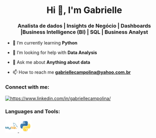 <h1 align="center">Hi 👋, I'm Gabrielle</h1>
<h3 align="center">Analista de dados | Insights de Negócio | Dashboards |Business Intelligence (BI) | SQL | Business Analyst</h3>

- 🌱 I’m currently learning **Python**

- 🤝 I’m looking for help with **Data Analysis**

- 💬 Ask me about **Anything about data**

- 📫 How to reach me **gabriellecampolina@yahoo.com.br**

<h3 align="left">Connect with me:</h3>
<p align="left">
<a href="https://linkedin.com/in/" target="blank"><img align="center" src="https://raw.githubusercontent.com/rahuldkjain/github-profile-readme-generator/master/src/images/icons/Social/linked-in-alt.svg" alt="https://www.linkedin.com/in/gabriellecampolina/" height="30" width="40" /></a>
</p>

<h3 align="left">Languages and Tools:</h3>
<p align="left"> <a href="https://www.mysql.com/" target="_blank" rel="noreferrer"> <img src="https://raw.githubusercontent.com/devicons/devicon/master/icons/mysql/mysql-original-wordmark.svg" alt="mysql" width="40" height="40"/> </a> <a href="https://www.python.org" target="_blank" rel="noreferrer"> <img src="https://raw.githubusercontent.com/devicons/devicon/master/icons/python/python-original.svg" alt="python" width="40" height="40"/> </a> </p>
